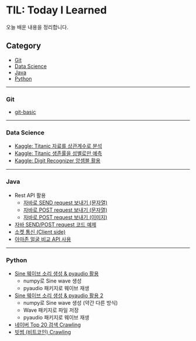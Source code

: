 # TIL: Today I Learned

오늘 배운 내용을 정리합니다.

## Category

- [Git](<#Git>)
- [Data Science](<#data-science>)
- [Java](<#Java>)
- [Python](<#Python>)

---

### Git

- [git-basic](<https://github.com/harplife/TIL/blob/master/Git/Git_Manual.md>)

---

### Data Science

- [Kaggle: Titanic 자료를 상관계수로 분석](<https://github.com/harplife/TIL/blob/master/Data%20Science/Titanic_Correlations.ipynb>)
- [Kaggle: Titanic 생존률을 성별로만 예측](<https://github.com/harplife/TIL/blob/master/Data%20Science/Titanic_Gender_Only.ipynb>)
- [Kaggle: Digit Recognizer 앙셈블 활용](<https://github.com/harplife/TIL/blob/master/Data%20Science/Digit_Recognizer_Ensemble.ipynb>)

---

### Java

- Rest API 활용
  - [자바로 SEND request 보내기 (문자열)](<https://github.com/harplife/TIL/blob/master/Java/SendGet.java>)
  - [자바로 POST request 보내기 (문자열)](<https://github.com/harplife/TIL/blob/master/Java/SendPost.java>)
  - [자바로 POST request 보내기 (이미지)](<https://github.com/harplife/TIL/blob/master/Java/SendPostImage.java>)
- [자바 SEND/POST request 코드 예제](<https://github.com/harplife/TIL/blob/master/Java/HttpURLConnectionExample.java>)
- [소켓 통신 (Client side)](<https://github.com/harplife/TIL/blob/master/Java/SocketClient.java>)
- [아마존 얼굴 비교 API 사용](<https://github.com/harplife/TIL/blob/master/Java/CompareFaces.java>)

---

### Python

- [Sine 웨이브 소리 생성 & pyaudio 활용](<https://github.com/harplife/TIL/blob/master/Python/sine_wave_1.ipynb>)
  - numpy로 Sine wave 생성
  - pyaudio 패키지로 웨이브 재생
- [Sine 웨이브 소리 생성 & pyaudio 활용 2](<https://github.com/harplife/TIL/blob/master/Python/sine_wave_2.ipynb>)
  - numpy로 Sine wave 생성 (약간 다른 방식)
  - Wave 패키지로 파일 저장
  - pyaudio 패키지로 웨이브 재생
- [네이버 Top 20 검색 Crawling](<https://github.com/harplife/TIL/blob/master/Python/naver_top_search.ipynb>)
- [빗썸 (비트코인) Crawling](<https://github.com/harplife/TIL/blob/master/Python/bitcoin_crawl.ipynb>)

